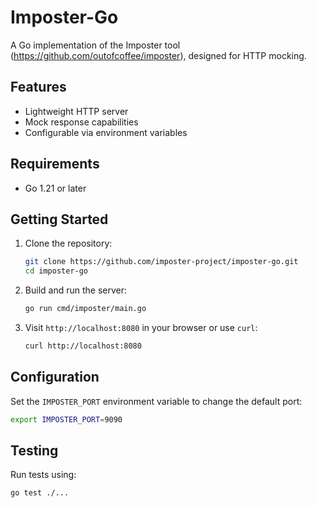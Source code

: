 # Imposter-Go

A Go implementation of the Imposter tool (https://github.com/outofcoffee/imposter), designed for HTTP mocking.

## Features

- Lightweight HTTP server
- Mock response capabilities
- Configurable via environment variables

## Requirements

- Go 1.21 or later

## Getting Started

1. Clone the repository:
   ```bash
   git clone https://github.com/imposter-project/imposter-go.git
   cd imposter-go
   ```

2. Build and run the server:
   ```bash
   go run cmd/imposter/main.go
   ```

3. Visit `http://localhost:8080` in your browser or use `curl`:
   ```bash
   curl http://localhost:8080
   ```

## Configuration

Set the `IMPOSTER_PORT` environment variable to change the default port:
```bash
export IMPOSTER_PORT=9090
```

## Testing

Run tests using:
```bash
go test ./...
```